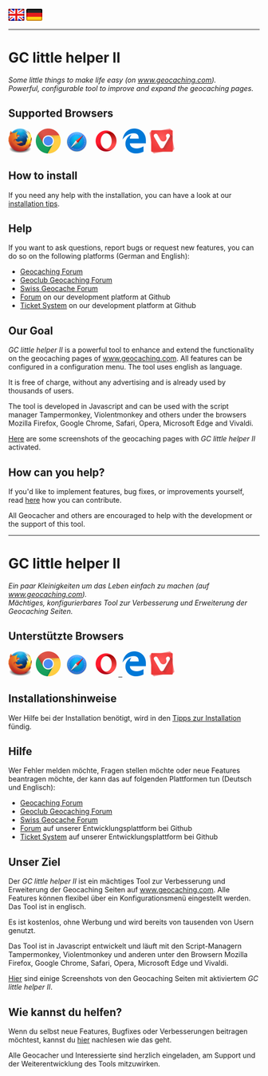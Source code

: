 <a href="#user-content-en" title=""><img src="/images/flag_en.png"></a>
<a href="#user-content-de" title=""><img src="/images/flag_de.png"></a>

---
# GC little helper II <a id="user-content-en"></a>
*Some little things to make life easy (on www.geocaching.com).*<br>
*Powerful, configurable tool to improve and expand the geocaching pages.*

## Supported Browsers
<a href="//"><img src="/images/mozilla_firefox_logo_small.png" title="Mozilla Firefox" alt="Mozilla Firefox"></a>&nbsp;
<a href="//"><img src="/images/google_chrome_logo_small.png" title="Google Chrome" alt="Google Chrome"></a>&nbsp;
<a href="//"><img src="/images/safari_logo_small.png" title="Safari" alt="Safari"></a>&nbsp;
<a href="//"><img src="/images/opera_logo_small.png" title="Opera" alt="Opera"></a>&nbsp;
<a href="//"><img src="/images/microsoft_edge_logo_small.png" title="Microsoft Edge" alt="Microsoft Edge"></a>&nbsp;
<a href="//"><img src="/images/vivaldi_logo_small.png" title="Vivaldi" alt="Vivaldi"></a>

## How to install
If you need any help with the installation, you can have a look at our [installation tips](https://github.com/2Abendsegler/GClh/blob/master/docu/tips_installation.md#en).

## Help
If you want to ask questions, report bugs or request new features, you can do so on the following platforms (German and English): 
- [Geocaching Forum](https://forums.geocaching.com/GC/index.php?/topic/343005-gc-little-helper-ii/)
- [Geoclub Geocaching Forum](https://geoclub.de/forum/viewforum.php?f=117)
- [Swiss Geocache Forum](https://www.swissgeocacheforum.ch/forum/topic/12872-gc-little-helper-ii/)
- [Forum](https://github.com/2Abendsegler/GClh/discussions) on our development platform at Github
- [Ticket System](https://github.com/2Abendsegler/GClh/issues) on our development platform at Github

## Our Goal
*GC little helper II* is a powerful tool to enhance and extend the functionality on the geocaching pages of www.geocaching.com. All features can be configured in a configuration menu. The tool uses english as language.

It is free of charge, without any advertising and is already used by thousands of users.

The tool is developed in Javascript and can be used with the script manager Tampermonkey, Violentmonkey and others under the browsers Mozilla Firefox, Google Chrome, Safari, Opera, Microsoft Edge and Vivaldi.

[Here](https://github.com/2Abendsegler/GClh/blob/master/docu/overview_screenshots.md#readme) are some screenshots of the geocaching pages with *GC little helper II* activated.

## How can you help?
If you'd like to implement features, bug fixes, or improvements yourself, read [here](https://github.com/2Abendsegler/GClh/blob/master/docu/how_to_contribute.md#en) how you can contribute. 

All Geocacher and others are encouraged to help with the development or the support of this tool.

---
# GC little helper II <a id="user-content-de"></a>
*Ein paar Kleinigkeiten um das Leben einfach zu machen (auf www.geocaching.com).*<br>
*Mächtiges, konfigurierbares Tool zur Verbesserung und Erweiterung der Geocaching Seiten.*

## Unterstützte Browsers
<a href="//"><img src="/images/mozilla_firefox_logo_small.png" title="Mozilla Firefox" alt="Mozilla Firefox"></a>&nbsp;
<a href="//"><img src="/images/google_chrome_logo_small.png" title="Google Chrome" alt="Google Chrome"></a>&nbsp;
<a href="//"><img src="/images/safari_logo_small.png" title="Safari" alt="Safari"></a>&nbsp;
<a href="//"><img src="/images/opera_logo_small.png" title="Opera" alt="Opera">&nbsp;
<a href="//"><img src="/images/microsoft_edge_logo_small.png" title="Microsoft Edge" alt="Microsoft Edge"></a>&nbsp;
<a href="//"><img src="/images/vivaldi_logo_small.png" title="Vivaldi" alt="Vivaldi"></a>

## Installationshinweise
Wer Hilfe bei der Installation benötigt, wird in den [Tipps zur Installation](https://github.com/2Abendsegler/GClh/blob/master/docu/tips_installation.md#de) fündig.

## Hilfe
Wer Fehler melden möchte, Fragen stellen möchte oder neue Features beantragen möchte, der kann das auf folgenden Plattformen tun (Deutsch und Englisch): 
- [Geocaching Forum](https://forums.geocaching.com/GC/index.php?/topic/343005-gc-little-helper-ii/)
- [Geoclub Geocaching Forum](https://geoclub.de/forum/viewforum.php?f=117)
- [Swiss Geocache Forum](https://www.swissgeocacheforum.ch/forum/topic/12872-gc-little-helper-ii/)
- [Forum](https://github.com/2Abendsegler/GClh/discussions) auf unserer Entwicklungsplattform bei Github
- [Ticket System](https://github.com/2Abendsegler/GClh/issues) auf unserer Entwicklungsplattform bei Github

## Unser Ziel
Der *GC little helper II* ist ein mächtiges Tool zur Verbesserung und Erweiterung der Geocaching Seiten auf www.geocaching.com. Alle Features können flexibel über ein Konfigurationsmenü eingestellt werden. Das Tool ist in englisch. 

Es ist kostenlos, ohne Werbung und wird bereits von tausenden von Usern genutzt.

Das Tool ist in Javascript entwickelt und läuft mit den Script-Managern Tampermonkey, Violentmonkey und anderen unter den Browsern Mozilla Firefox, Google Chrome, Safari, Opera, Microsoft Edge und Vivaldi.

[Hier](https://github.com/2Abendsegler/GClh/blob/master/docu/overview_screenshots.md#readme) sind einige Screenshots von den Geocaching Seiten mit aktiviertem *GC little helper II*. 

## Wie kannst du helfen?
Wenn du selbst neue Features, Bugfixes oder Verbesserungen beitragen möchtest, kannst du [hier](https://github.com/2Abendsegler/GClh/blob/master/docu/how_to_contribute.md#de) nachlesen wie das geht.

Alle Geocacher und Interessierte sind herzlich eingeladen, am Support und der Weiterentwicklung des Tools mitzuwirken.  
